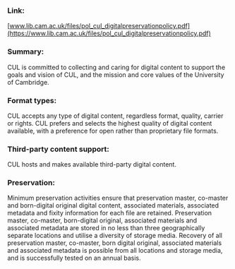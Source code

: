 ### Link: 
[www.lib.cam.ac.uk/files/pol_cul_digitalpreservationpolicy.pdf](https://www.lib.cam.ac.uk/files/pol_cul_digitalpreservationpolicy.pdf) 

### Summary: 
CUL is committed to collecting and caring for digital content to support the goals and vision of CUL, and the mission and core values of the University of Cambridge.

### Format types: 
CUL accepts any type of digital content, regardless format, quality, carrier or rights. CUL prefers and selects the highest quality of digital content available, with a preference for open rather than proprietary file formats.

### Third-party content support: 
CUL hosts and makes available third-party digital content.

### Preservation: 
Minimum preservation activities ensure that preservation master, co-master and born-digital original digital content, associated materials, associated metadata and fixity information for each file are retained. Preservation master, co-master, born-digital original, associated materials and associated metadata are stored in no less than three geographically separate locations and utilise a diversity of storage media. Recovery of all preservation master, co-master, born digital original, associated materials and associated metadata is possible from all locations and storage media, and is successfully tested on an annual basis.
